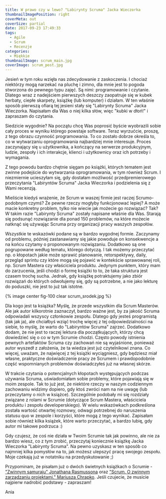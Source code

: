 ```yaml
---
title: W prawo czy w lewo? "Labirynty Scruma" Jacka Wieczorka
thumbnailImagePosition: right
coverMeta: out
coverSize: partial
date: 2017-09-23 17:49:33
tags:
  - Agile
  - Scrum
  - Recenzje
categories:
  - Miękkie
thumbnailImage: scrum_main.jpg
coverImage: scrum_post.jpg
---
```


Jesień w tym roku wzięła nas zdecydowanie z zaskoczenia. I chociaż niektórzy mogą narzekać na pluchę i zimno, dla mnie jest to pogoda stworzona do pewnego typu zajęć. Są nimi: programowanie i czytanie. Dlatego wraz z nadejściem pierwszych deszczy zaopatruje się w kubek herbaty, ciepłe skarpety, książkę (lub komputer) i działam. W ten właśnie sposób pierwszą ofiarą tej jesieni stały się "Labirynty Scruma" Jacka Wieczorka. Napisałam dla Was o niej kilka słów, więc "kubki w dłoń!" i zapraszam do czytania.
<!-- more -->

Siedzicie wygodnie? Na początu chcę Was poprosić byście wyobrazili sobie cały proces w wyniku którego powstaje software. Teraz wyrzućcie, proszę, z tego obrazu czynność programowania. To co zostało dobrze określa to, co w wytwarzaniu oprogramowania najbardziej mnie interesuje. Proces zaczynający się u użytkownika, a kończący na serwerze produkcyjnym, ludzie, zespoły i ich interakcje, klienci i użytkownicy oraz ich potrzeby i wymagania.

Z tego powodu bardzo chętnie sięgam po książki, których tematem jest zwinne podejście do wytwarzania oprogramowania, w tym również Scrum. I niezmiernie ucieszyłam się, gdy dostałam możliwość przedpremierowego przeczytania "Labiryntów Scruma" Jacka Wieczorka i podzielenia się z Wami recenzją.

Mieliście kiedyś wrażenie, że Scrum w waszej firmie jest raczej Scrumo-podobnym czymś? Że pewne rzeczy mogłyby funkcjonować lepiej? A może macie konkretny problem, tylko nie wiecie jak możecie go rozwiązać? Tak? W takim razie "Labirynty Scruma" zostały napisane właśnie dla Was. Starają się podsunąć rozwiązanie dla ponad 150 problemów, na które możecie natknąć się używając Scruma przy organizacji pracy waszych zespołów.

Wszystkie te wskazówki podane są w bardzo wygodnej formie. Zaczynamy od problemu, później zastanawiamy się jakie powoduje on konsekwencje a na końcu czytamy o proponowanym rozwiązaniu. Dodatkowo są one pogrupowane według tematu, którego dotyczą. I tak możemy przeczytać np. o kłopotach jakie może sprawić planowanie, retorspektywy, daily, przegląd sprintu czy które mogą się pojawić w kontekście sprawowanej roli, np. Scrum Mastera czy właściciela produktu.
Jedynym punktem, który mam do zarzucenia, jeśli chodzi o formę książki to to, że taka struktura jest czasem trochę sucha. Jednak, gdy książkę potraktujemy jako zbiór rozwiązań do których odwołujemy się, gdy są potrzebne, a nie jako lekturę do poduszki, nie jest to już tak istotne.

{% image center fig-100 clear scrum_srodek.jpg  %}

Dla kogo jest ta książka? Myślę, że przede wszystkim dla Scrum Masterów. Ale jak autor kilkorotnie zaznaczył, bardzo ważne jest, by za jakość Scruma odpowiadali wszyscy członkowie zespołu. Dlatego gdy jesteś programistą (tak jak ja), ale chciałbyś wziąć trochę więcej z tej odpowiedzialności na siebie, to myślę, że warto do "Labiryntów Scruma" zajrzeć. Dodatkowo dodam, że nie jest to raczej lektura dla początkujących, którzy chcą dowiedzieć się o co w tym Scrumie chodzi. Często powody istnienia pewnych artefaktów Scruma czy zachowań nie są wyjaśnione, ponieważ autor wyszedł z założenia, że ta wiedza jest już czytelnikowi znana. Co więcej, uważam, że najwięcej z tej książki wyciągniesz, gdy będziesz miał własne, praktyczne doświadczenie pracy ze Scrumem i prawdopodobnie część wspomnianych problemów doświadczyłeś już na własnej skórze.

W trakcie czytania o potencjalnych kłopotach występujących podczas używania Scruma, uświadomiałam sobie problemy, które pojawiają się w moim zespole. Tak to już jest, że niektóre rzeczy w naszym codziennym zachowaniu widzimy dopiero, gdy ktoś zwróci nam na nie uwagę (lub przeczytamy o nich w książce). Szczególnie podobały mi się rozdziały związane z rolami w Scrumie (dotyczące Scrum Mastera, właściciela produktu i zespołu developerskiego). W wielu wskazówkach podkreślona została wartość otwartej rozmowy, odwagi potrzebnej do naruszenia statusu quo w zespole i korzyści, które mogą z tego wynikać.
Zapisałam sobie również kilka książek, które warto przeczytać, a bardzo lubię, gdy autor mi takowe podrzuca :)

Gdy czujesz, że coś nie działa w Twoim Scrumie tak jak powinno, ale nie za bardzo wiesz, co z tym zrobić, przeczytaj koniecznie książkę Jacka Wieczorka "Labirynty Scruma". Na pewno uzyskasz w ten sposób co najmniej kilka pomysłów na to, jak możesz ulepszyć pracę swojego zespołu. Moje czekają już w notatniku na przedyskutowanie ;)

Przypominam, że pisałam już o dwóch świetnych książkach o Scrumie - ["Zwinnym samuraju" Jonathana Rasmussona](https://kernelgonnapanic.pl/2015/03/10/zwinny-samuraj/) oraz ["Scrum. O zwinnym zarządzaniu projektami." Mariusza Chrapko](https://kernelgonnapanic.pl/2015/04/02/scrum-o-zwinnym-zarzadzaniu-projektami-chrapko/). Jeśli czujecie, że musicie najpierw nadrobić podstawy - zapraszam!

Ania

